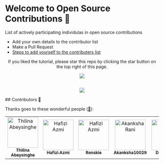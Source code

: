   # Welcome to Open Source Contributions 🍉


<p>List of actively participating individulas in open source contributions</p>

- Add your own details to the contributor list
- Make a Pull Request
- [Steps to add yourself to the contributers list](https://github.com/alisolanki/Welcome-to-Open-Source/blob/master/CONTRIBUTING.md)




<div align="center"> 
<p>If you liked the tutorial, please star this repo by clicking the star button on the top right of this page.</p>
<img src= "https://firstcontributions.github.io/assets/star.png" >

</div>
</br>
  
<p align="center">
  <img src= "https://user-images.githubusercontent.com/74038190/213760697-1dc03683-ba49-44f2-985e-95fd5ec22d3f.gif">
</p>
## Contributors 🍉

Thanks goes to these wonderful people ([:hugs:](https://allcontributors.org/docs/en/emoji-key)):

<!-- ALL-CONTRIBUTORS-LIST:START - Do not remove or modify this section -->
<!-- prettier-ignore-start -->
<!-- markdownlint-disable -->



<table>
    <tbody>
        <tr>
            <td align="center">
                <a href="https://github.com/thilinaabey">
                    <img src="https://avatars.githubusercontent.com/u/107211493?v=4" width="100px;" alt="Thilina Abeysinghe"/>
                    <br />
                    <sub><b>Thilina Abeysinghe</b></sub>
                </a> 
            </td>
            <td align="center">
                <a href="https://www.hafiziazmi.dev">
                    <img src="https://avatars.githubusercontent.com/u/6239368?v=4" width="100px;" alt="Hafizi Azmi"/>
                    <br />
                    <sub><b>Hafizi Azmi</b></sub>
                </a>
            </td>
            <td align="center">
                <a href="https://github.com/Ronskie0804">
                    <img src="https://avatars.githubusercontent.com/u/140984233?v=4" width="100px;" alt="Hafizi Azmi"/>
                    <br />
                    <sub><b>Ronskie</b></sub>
                </a>
            </td>
            <td align="center">
                <a href="https://github.com/Akanksha10029">
                  <img src="https://avatars.githubusercontent.com/u/112504655?v=4" width="100px;" alt="Akanksha Rani"/>
                  <br />
                  <sub><b>Akanksha10029</b></sub>
                </a>
            </td>
            <td align="center">
                <a href="https://github.com/davysongs">
                  <img src="https://avatars.githubusercontent.com/u/96971058?v=4" width="100px;" alt="Godson David"/>
                  <br />
                  <sub><b>Davysongs</b></sub>
                </a>
            </td>
            <td align="center">
                <a href="https://github.com/kish7105">
                  <img src="https://avatars.githubusercontent.com/u/92726750?v=4" width="100px;" alt="kish7105"/>
                  <br />
                  <sub><b>Dhruv Sharma</b></sub>
                </a>
            </td>
          <td align="center">
    <a href="https://github.com/shettyarjun">
        <img src="https://avatars.githubusercontent.com/u/104248764?v=4" width="100px;" alt="Arjun Shetty"/>
        <br />
        <sub><b>Arjun shetty</b></sub>
    </a>
</td>
            <td align="center">
    <a href="https://github.com/prem-y">
        <img src="https://avatars.githubusercontent.com/u/115357457?s=96&v=4" width="100px;" alt="Prem Y"/>
        <br />
        <sub><b>Prem Y</b></sub>
    </a>
</td>
<td align="center">
    <a href="https://www.youtube.com/channel/UCRkIZfnCJPxi1yUlxWs3hCw">
        <img src="https://yt3.ggpht.com/DpTuwcIFuOkIe8xitzfnUdXzUEyxg7CTE4igRw-sMLJG7Z6pdKq7A-LtajgzulAHecbAOqd4nU8=s600-c-k-c0x00ffffff-no-rj-rp-mo" width="100px;" alt="xCoincidence"/>
        <br />
        <sub><b>xCoincidence</b></sub>
    </a>
</td>
<td align="center">
                <a href="https://github.com/swapnonil04">
                    <img src="https://avatars.githubusercontent.com/u/143721273?s=400&u=a268c96692add2865166e75f418ac06b9768ac03&v=4" width="100px;" alt="Swaps"/>
                    <br />
                    <sub><b>Swaps</b></sub>
                </a> 
            </td>
        </tr>
    </tbody>
</table>



          
